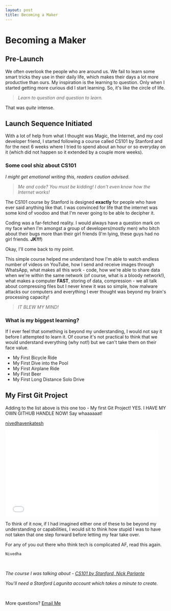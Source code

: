 ```yaml
---
layout: post
title: Becoming a Maker
---
```


Becoming a Maker
================

## Pre-Launch
We often overlook the people who are around us. We fail to learn some smart tricks they use in their daily life, which makes their days a lot more productive than ours. My inspiration is the learning to question. Only when I started getting more curious did I start learning. So, it's like the circle of life.

>*Learn to question and question to learn.*

That was *quite* intense.

## Launch Sequence Initiated
With a lot of help from what I thought was Magic, the Internet, and my cool developer friend, I started following a course called CS101 by Stanford and for the next 6 weeks where I tried to spend about an hour or so everyday on it (which did not happen so it extended by a couple more weeks).

### Some cool shiz about CS101
*I might get emotional writing this, readers caution advised.*

>*Me and code? You must be kidding!*
>*I don't even know how the Internet works!*

The CS101 course by Stanford is designed **exactly** for people who have ever said anything like that. I was convinced for life that the internet was some kind of voodoo and that I'm never going to be able to decipher it.

Coding was a far-fetched reality. I would always have a question mark on my face when I'm amongst a group of developers(mostly men) who bitch about their bugs more than their girl friends (I'm lying, these guys had no girl friends. **_JK!!!_**)

Okay, I'll come back to my point.

This simple course helped me understand how I'm able to watch endless number of videos on YouTube, how I send and receive images through WhatsApp, what makes all this work - code, how we're able to share data when we're within the same network (of course, what is a bloody network!), what makes a computer **FAST**, storing of data, compression - we all talk about compressing files but I never knew it was so simple, how malware attacks our computers and everything I ever thought was beyond my brain's processing capacity!

>*IT BLEW MY MIND!*

### What is my biggest learning?
If I ever feel that something is beyond my understanding, I would not say it before I attempted to learn it. Of course it's not practical to think that we would understand everything (why not!) but we can't take them on their face value.

* My First Bicycle Ride
* My First Dive into the Pool
* My First Airplane Ride
* My First Beer
* My First Long Distance Solo Drive

## My First Git Project

Adding to the list above is this one too - My first Git Project! YES. I HAVE MY OWN GITHUB HANDLE NOW! Say whaaaaaat!

[nivedhavenkatesh](http://github.com/nivedhavenkatesh)

<iframe src="//giphy.com/embed/mQG644PY8O7rG" width="480" height="269" frameBorder="0" class="giphy-embed" allowFullScreen></iframe><p><a href="http://giphy.com/gifs/mQG644PY8O7rG"></a></p>



To think of it now, if I had imagined either one of these to be beyond my understanding or capabilities, I would sit to think how stupid I was to have not taken that one step forward before letting my fear take over.

For any of you out there who think tech is complicated AF, read this again.

`Nivedha`

<br />

*The course I was talking about - [CS101 by Stanford, Nick Parlante](https://lagunita.stanford.edu/courses/Engineering/CS101/Summer2014/info)*

*You'll need a Stanford Lagunita account which takes a minute to create.*

<br />

More questions? [Email Me](mailto:vv.nivedha@gmail.com)
